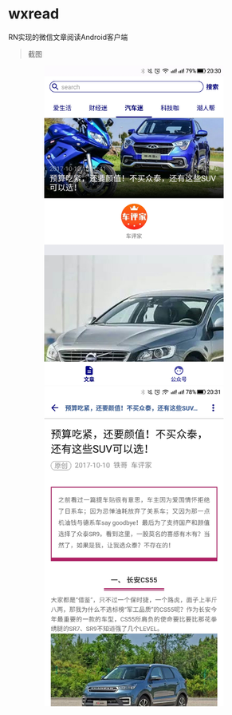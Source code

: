 # wxread
RN实现的微信文章阅读Android客户端

>截图

<div  align="center">    
<img src="https://github.com/nelon1990/wxread/blob/master/screenshot/%E6%96%87%E7%AB%A0.jpg"  width="360" height ="640" alt="文章" align=center/>
<img src="https://github.com/nelon1990/wxread/blob/master/screenshot/%E5%86%85%E5%AE%B9.jpg"  width="360" height ="640" alt="内容" align=center/>
</div>